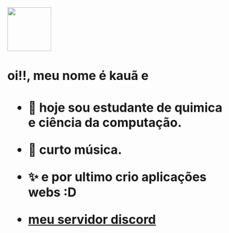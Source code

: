 
  <img src="https://thedonald.fun/wp-content/uploads/2020/02/1547718305_clappopepo.gif" width="100" height="100">
  
  
  <h1> oi!!, meu nome é kauã e<h1>

  - 🎒 hoje sou estudante de quimica e ciência da computação.
  
  - 🎸 curto música.
  
  - ✨ e por ultimo crio aplicações webs :D
  
  
 - <a href="https://discord.gg/tS7jdCjBD5">meu servidor discord<a>
